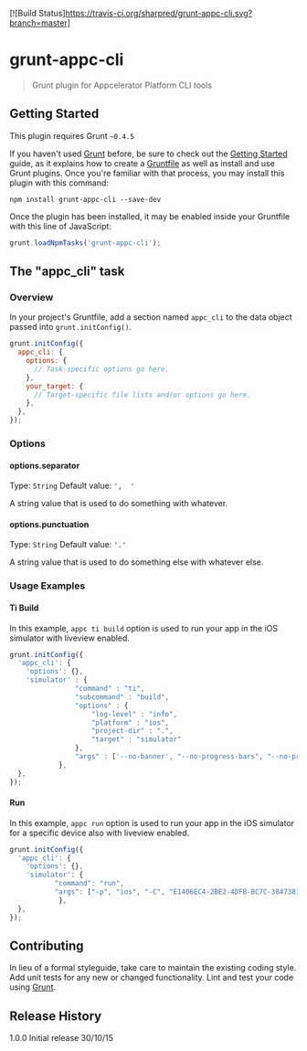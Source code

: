 [![Build Status]https://travis-ci.org/sharpred/grunt-appc-cli.svg?branch=master]
# grunt-appc-cli
> Grunt plugin for Appcelerator Platform CLI tools

## Getting Started
This plugin requires Grunt `~0.4.5`

If you haven't used [Grunt](http://gruntjs.com/) before, be sure to check out the [Getting Started](http://gruntjs.com/getting-started) guide, as it explains how to create a [Gruntfile](http://gruntjs.com/sample-gruntfile) as well as install and use Grunt plugins. Once you're familiar with that process, you may install this plugin with this command:

```shell
npm install grunt-appc-cli --save-dev
```

Once the plugin has been installed, it may be enabled inside your Gruntfile with this line of JavaScript:

```js
grunt.loadNpmTasks('grunt-appc-cli');
```

## The "appc_cli" task

### Overview
In your project's Gruntfile, add a section named `appc_cli` to the data object passed into `grunt.initConfig()`.

```js
grunt.initConfig({
  appc_cli: {
    options: {
      // Task-specific options go here.
    },
    your_target: {
      // Target-specific file lists and/or options go here.
    },
  },
});
```

### Options

#### options.separator
Type: `String`
Default value: `',  '`

A string value that is used to do something with whatever.

#### options.punctuation
Type: `String`
Default value: `'.'`

A string value that is used to do something else with whatever else.

### Usage Examples

#### Ti Build
In this example, `appc ti build` option is used to run your app in the iOS simulator with liveview enabled.

```js
grunt.initConfig({
  'appc_cli': {
    'options': {},
    'simulator' : {
                "command" : "ti",
                "subcommand" : "build",
                "options" : {
                    "log-level" : "info",
                    "platform" : "ios",
                    "project-dir" : ".",
                    "target" : "simulator"
                },
                "args" : ['--no-banner', "--no-progress-bars", "--no-prompt" ,"--liveview"]
            },
  },
});
```

#### Run

In this example, `appc run` option is used to run your app in the iOS simulator for a specific device also with liveview enabled.

```js
grunt.initConfig({
  'appc_cli': {
    'options': {},
    'simulator': {
           "command": "run",
           "args": ["-p", "ios", "-C", "E1406EC4-2BE2-4DFB-BC7C-38473815E862", "--liveview"]
            },
  },
});
```



## Contributing
In lieu of a formal styleguide, take care to maintain the existing coding style. Add unit tests for any new or changed functionality. Lint and test your code using [Grunt](http://gruntjs.com/).

## Release History
1.0.0 Initial release 30/10/15

